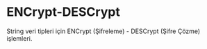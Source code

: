 # ENCrypt-DESCrypt
String veri tipleri için ENCrypt (Şifreleme) - DESCrypt (Şifre Çözme) işlemleri.

